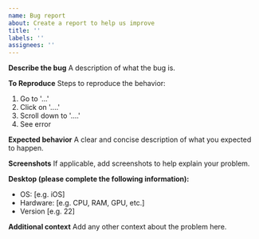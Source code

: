 ```yaml
---
name: Bug report
about: Create a report to help us improve
title: ''
labels: ''
assignees: ''
---
```


**Describe the bug**
A description of what the bug is.

**To Reproduce**
Steps to reproduce the behavior:

1. Go to '...'
2. Click on '....'
3. Scroll down to '....'
4. See error

**Expected behavior**
A clear and concise description of what you expected to happen.

**Screenshots**
If applicable, add screenshots to help explain your problem.

**Desktop (please complete the following information):**

- OS: [e.g. iOS]
- Hardware: [e.g. CPU, RAM, GPU, etc.]
- Version [e.g. 22]

**Additional context**
Add any other context about the problem here.
